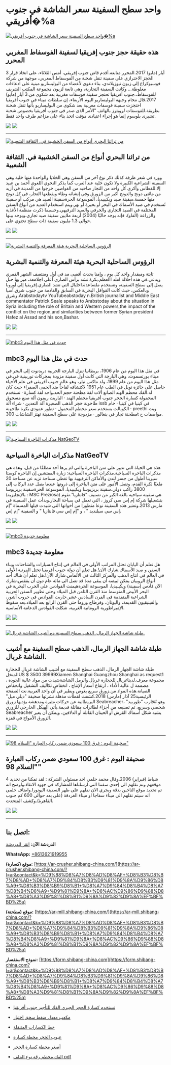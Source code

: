# واحد سطح السفينة سعر الشاشة في جنوب أفريقي�%a

<a href="https://swt.shibang-china.com/?l=ar&img&k=%D9%88%D8%A7%D8%AD%D8%AF+%D8%B3%D8%B7%D8%AD+%D8%A7%D9%84%D8%B3%D9%81%D9%8A%D9%86%D8%A9+%D8%B3%D8%B9%D8%B1+%D8%A7%D9%84%D8%B4%D8%A7%D8%B4%D8%A9+%D9%81%D9%8A+%D8%AC%D9%86%D9%88%D8%A8+%D8%A3%D9%81%D8%B1%D9%8A%D9%82%D9%8A%EF%BF%BD%25a" target="_blank">![واحد سطح السفينة سعر الشاشة في جنوب أفريقي�%a](http://static.shibang-china.com/all-800x300/954.jpg)</a>

## هذه حقيقة حجز جنوب إفريقيا لسفينة الفوسفاط المغربي المحرر
3 أيار (مايو) 2017.المحرر متابعة.أقدم قاض جنوب إفريقي، أمس الثلاثاء، على اتخاذ قرار الحجز الاحترازي على سفينة تنقل شحنة من الفوسفاط المغربي، موجهة من شركة فوسبوكراع إلى زبون نيوزيلاندي، بناء دعوى لأعضاء من البوليساريو مبنية على ادعاءات مغلوطة… وكانت السفينة التجارية، وهي تابعة لزبون مجموعة المكتب الشريف للفوسفاط،.جنوب أفريقيا تحتجز سفينة فوسفات مغربية بعد شكوى من.3 أيار (مايو) 2017.قال محام وجبهة البوليساريو اليوم الأربعاء، إن سلطات ميناء فى جنوب أفريقيا احتجزت سفينة فوسفات مغربية بعد شكوى من البوليساريو بأنها تنقل شحنة بطريقة.للفوسفات لرويترز بالهاتف &quot;الأمر الذى صدر فى جنوب أفريقيا بخصوص شحنة تشيرى بلوسوم إنما هو إجراء اعتيادى مؤقت اتخذ بناء على مزاعم طرف واحد فقط.


<a href="https://whatsapp.shibangsoft.com/WhatsApp.php" target="_blank" title="WhatsApp">![](http://static.shibang-china.com/icon/whatsapp.png)</a> <a href="https://swt.shibang-china.com/?l=ar&icon&k=%D9%88%D8%A7%D8%AD%D8%AF+%D8%B3%D8%B7%D8%AD+%D8%A7%D9%84%D8%B3%D9%81%D9%8A%D9%86%D8%A9+%D8%B3%D8%B9%D8%B1+%D8%A7%D9%84%D8%B4%D8%A7%D8%B4%D8%A9+%D9%81%D9%8A+%D8%AC%D9%86%D9%88%D8%A8+%D8%A3%D9%81%D8%B1%D9%8A%D9%82%D9%8A%EF%BF%BD%25a" target="_blank">![](http://static.shibang-china.com/icon/chat-ar.png)</a>

---

<a href="https://swt.shibang-china.com/?l=ar&img&k=%D9%88%D8%A7%D8%AD%D8%AF+%D8%B3%D8%B7%D8%AD+%D8%A7%D9%84%D8%B3%D9%81%D9%8A%D9%86%D8%A9+%D8%B3%D8%B9%D8%B1+%D8%A7%D9%84%D8%B4%D8%A7%D8%B4%D8%A9+%D9%81%D9%8A+%D8%AC%D9%86%D9%88%D8%A8+%D8%A3%D9%81%D8%B1%D9%8A%D9%82%D9%8A%EF%BF%BD%25a" target="_blank">![من تراثنا البحري أنواع من السفن الخشبية في. الثقافة الشعبية](http://static.shibang-china.com/all-800x300/759.jpg)</a>

## من تراثنا البحري أنواع من السفن الخشبية في. الثقافة الشعبية
وورد في شعر طرفة كذلك ذكر نوع آخر من السفن وهي الخلايا والواحدة منها خلية وهي السفينة الشراعية الكبيرة ولا تكون خلية عند العرب كما يذكر النحوي اللغوي أحمد بن عبيد إلا.للغطاس وأكرى كل واحد من التجار صاحبه من الغواصين خرجوا من المدينة في أزيد من مائتي دونج والدونج أكبر من الزورق وفي إنشائه وطاء ويقطعها التجار، في كل دونج منها خمسة.سفينة صيد ويكيبيديا، الموسوعة الحرةسفينة الصيد هي مركب أو سفينة تُستخدم في صيد الأسماك في البحر أو بحيرة أو نهر.ويتم استخدام العديد من أنواع السفن المختلفة في الصيد التجاري والحرفي والصيد الترفيهي.وحسبما ذكرت منظمة الأغذية والزراعة (الفاو)، فإنه يوجد حاليًا (2004) أربعة ملايين سفينة صيد تجاري.ويوجد بينها حوالي 1.3 مليون سفينة ذات سطح تحتوي على.


<a href="https://whatsapp.shibangsoft.com/WhatsApp.php" target="_blank" title="WhatsApp">![](http://static.shibang-china.com/icon/whatsapp.png)</a> <a href="https://swt.shibang-china.com/?l=ar&icon&k=%D9%88%D8%A7%D8%AD%D8%AF+%D8%B3%D8%B7%D8%AD+%D8%A7%D9%84%D8%B3%D9%81%D9%8A%D9%86%D8%A9+%D8%B3%D8%B9%D8%B1+%D8%A7%D9%84%D8%B4%D8%A7%D8%B4%D8%A9+%D9%81%D9%8A+%D8%AC%D9%86%D9%88%D8%A8+%D8%A3%D9%81%D8%B1%D9%8A%D9%82%D9%8A%EF%BF%BD%25a" target="_blank">![](http://static.shibang-china.com/icon/chat-ar.png)</a>

---

<a href="https://swt.shibang-china.com/?l=ar&img&k=%D9%88%D8%A7%D8%AD%D8%AF+%D8%B3%D8%B7%D8%AD+%D8%A7%D9%84%D8%B3%D9%81%D9%8A%D9%86%D8%A9+%D8%B3%D8%B9%D8%B1+%D8%A7%D9%84%D8%B4%D8%A7%D8%B4%D8%A9+%D9%81%D9%8A+%D8%AC%D9%86%D9%88%D8%A8+%D8%A3%D9%81%D8%B1%D9%8A%D9%82%D9%8A%EF%BF%BD%25a" target="_blank">![الرؤوس الساحلية البحرية هيئة المعرفة والتنمية البشرية](http://static.shibang-china.com/all-800x300/648.jpg)</a>

## الرؤوس الساحلية البحرية هيئة المعرفة والتنمية البشرية
ثابتة ومبقدار واحد كل يوم ، وإمنا يحدث أقصى مد في أول ومنتصف الشهر القمري ويدعى.في هذه احلالة املد األعظم.بكرة تشد برأس الصاري أعلى اجلامعة، مير بها حبل يصل إلى سطح السفينة، وتستخدم ملساعدة.احلبال التي تشد الصاري.إفريقيا إلى أوروبا وبالعكس، حيث كانت القوافل البحرية في السابق والقادمة من جنوب شرق.آسيا وشرق.Arabstodaytv YouTubeabstoday n.British journalist and Middle East commentator Patrick Seale speaks to Arabstoday about the situation in Syria including the role of Britain and Western powers,the impact of the conflict on the region,and similarities between former Syrian president Hafez al Assad and his son,Bashar.


<a href="https://whatsapp.shibangsoft.com/WhatsApp.php" target="_blank" title="WhatsApp">![](http://static.shibang-china.com/icon/whatsapp.png)</a> <a href="https://swt.shibang-china.com/?l=ar&icon&k=%D9%88%D8%A7%D8%AD%D8%AF+%D8%B3%D8%B7%D8%AD+%D8%A7%D9%84%D8%B3%D9%81%D9%8A%D9%86%D8%A9+%D8%B3%D8%B9%D8%B1+%D8%A7%D9%84%D8%B4%D8%A7%D8%B4%D8%A9+%D9%81%D9%8A+%D8%AC%D9%86%D9%88%D8%A8+%D8%A3%D9%81%D8%B1%D9%8A%D9%82%D9%8A%EF%BF%BD%25a" target="_blank">![](http://static.shibang-china.com/icon/chat-ar.png)</a>

---

<a href="https://swt.shibang-china.com/?l=ar&img&k=%D9%88%D8%A7%D8%AD%D8%AF+%D8%B3%D8%B7%D8%AD+%D8%A7%D9%84%D8%B3%D9%81%D9%8A%D9%86%D8%A9+%D8%B3%D8%B9%D8%B1+%D8%A7%D9%84%D8%B4%D8%A7%D8%B4%D8%A9+%D9%81%D9%8A+%D8%AC%D9%86%D9%88%D8%A8+%D8%A3%D9%81%D8%B1%D9%8A%D9%82%D9%8A%EF%BF%BD%25a" target="_blank">![mbc3 حدث في مثل هذا اليوم](http://static.shibang-china.com/all-800x300/447.jpg)</a>

## mbc3 حدث في مثل هذا اليوم
في مثل هذا اليوم من عام 1906، بريطانيا تنزل البارجة الحربية دريدنوت إلى البحر في ميناء بورتسموث، وهي البارجة التي كانت أول سفينة مزودة بمحركات توربينية في.في مثل هذا اليوم من عام 1899، ولد ماكس تيلر، وهو عالم جنوب أفريقي في علم الأحياء حاصل على جائزة نوبل في الطب عام 1951 لاكتشافه لقاحاً ضد الحمى الصفراء حيث كان له.الفك محطم الهند الصانع ألات لفة مطحنة حجم الحد.واحد لفة كسارة &middot; تستخدم المحمولة كسارة الحجر جنوب أفريقيا محطم الهند &middot; الباريت ريمون آلة صنع مسحوق طاحونة حجر الذهب الصغيرة آلة التعدين &middot; شراء آلة issb في كينيا في كينيا &middot; خام الكوبالت يستخدم سعر محطم المحمول &middot; تطور عمودي بكرة طاحونة &middot; preethi ويت مطحنة تجار في بنغالور &middot; مزدوجة على سطح السفينة تهتز الشاشات 300t مواصفات ح.


<a href="https://whatsapp.shibangsoft.com/WhatsApp.php" target="_blank" title="WhatsApp">![](http://static.shibang-china.com/icon/whatsapp.png)</a> <a href="https://swt.shibang-china.com/?l=ar&icon&k=%D9%88%D8%A7%D8%AD%D8%AF+%D8%B3%D8%B7%D8%AD+%D8%A7%D9%84%D8%B3%D9%81%D9%8A%D9%86%D8%A9+%D8%B3%D8%B9%D8%B1+%D8%A7%D9%84%D8%B4%D8%A7%D8%B4%D8%A9+%D9%81%D9%8A+%D8%AC%D9%86%D9%88%D8%A8+%D8%A3%D9%81%D8%B1%D9%8A%D9%82%D9%8A%EF%BF%BD%25a" target="_blank">![](http://static.shibang-china.com/icon/chat-ar.png)</a>

---

<a href="https://swt.shibang-china.com/?l=ar&img&k=%D9%88%D8%A7%D8%AD%D8%AF+%D8%B3%D8%B7%D8%AD+%D8%A7%D9%84%D8%B3%D9%81%D9%8A%D9%86%D8%A9+%D8%B3%D8%B9%D8%B1+%D8%A7%D9%84%D8%B4%D8%A7%D8%B4%D8%A9+%D9%81%D9%8A+%D8%AC%D9%86%D9%88%D8%A8+%D8%A3%D9%81%D8%B1%D9%8A%D9%82%D9%8A%EF%BF%BD%25a" target="_blank">![مذكرات الباخرة السياحية NatGeoTV](http://static.shibang-china.com/all-800x300/334.jpg)</a>

## مذكرات الباخرة السياحية NatGeoTV
هذه هي الحياة التي تدور على متن الباخرة والتي لم يرها أحد مطلقًا من قبل، وهذه هي مذكرات الباخرة السياحية.مذكرات الباخرة السياحية: زيارة المفتشين.إن الباخرة كوستا سيرينا أطول من جسر لندن والأماكن الترفيهية بها تغطي مساحة تزيد عن مساحة 20 ملعبًا لكرة القدم، وتصل الأمور على متن الباخرة إلى ذروتها عندما يصل عدد الركاب إلى 3800 راكب دولي.سفينة بريزيوسا ويكيبيديا، الموسوعة الحرةسفينة بريزيوسا (بالإنجليزية : MSC Preziosa) هي سفينة سياحية بالغة الكبر من تصنيف &quot;فانتازيا&quot;.تقوم بتشغيلها شركة إم إس سي كروز ، التي تعمل في سياحة البحار.وبدأت عمل السفينة في مارس 2013.وتعتبر هذه السفينة نوعا متطورا من أخواتها التي شيدت قبلها المسماة &quot;إم إس سي سبلنديد &quot; ، و &quot;إم إس سي فانتازيا &quot; و السفينة &quot;إم إس.


<a href="https://whatsapp.shibangsoft.com/WhatsApp.php" target="_blank" title="WhatsApp">![](http://static.shibang-china.com/icon/whatsapp.png)</a> <a href="https://swt.shibang-china.com/?l=ar&icon&k=%D9%88%D8%A7%D8%AD%D8%AF+%D8%B3%D8%B7%D8%AD+%D8%A7%D9%84%D8%B3%D9%81%D9%8A%D9%86%D8%A9+%D8%B3%D8%B9%D8%B1+%D8%A7%D9%84%D8%B4%D8%A7%D8%B4%D8%A9+%D9%81%D9%8A+%D8%AC%D9%86%D9%88%D8%A8+%D8%A3%D9%81%D8%B1%D9%8A%D9%82%D9%8A%EF%BF%BD%25a" target="_blank">![](http://static.shibang-china.com/icon/chat-ar.png)</a>

---

<a href="https://swt.shibang-china.com/?l=ar&img&k=%D9%88%D8%A7%D8%AD%D8%AF+%D8%B3%D8%B7%D8%AD+%D8%A7%D9%84%D8%B3%D9%81%D9%8A%D9%86%D8%A9+%D8%B3%D8%B9%D8%B1+%D8%A7%D9%84%D8%B4%D8%A7%D8%B4%D8%A9+%D9%81%D9%8A+%D8%AC%D9%86%D9%88%D8%A8+%D8%A3%D9%81%D8%B1%D9%8A%D9%82%D9%8A%EF%BF%BD%25a" target="_blank">![mbc3 معلومة جديدة](http://static.shibang-china.com/all-800x300/417.jpg)</a>

## mbc3 معلومة جديدة
هل تعلم أن اليابان تحتل المراتب الأولى في العالم في إنتاج السيارات والشاحنات وبناء السفن و صيد الأسماك.شارك الآن!.هل تعلم أن دولة جنوب أفريقيا تحتل المرتبة الأولى في العالم في انتاج الذهب والمركز الثالث في الألماس.شارك الآن!.هل تعلم أن هناك أحد أنواع الروبيان يمكن لبيضه أن يبقى مدة قد تصل الى مائة عام دون أن يفقس.شارك الآن.قادس (سفينة) ويكيبيديا، الموسوعة الحرةهيمنت القوادس على الحرب البحرية في البحر الأبيض المتوسط منذ القرن الثامن قبل الميلاد وحتى تطوير السفن الحربية الشراعية المتقدمة في القرن السادس عشر.حاربت القوادس في حروب آشور، والفينيقيون القديمة، واليونان، وقرطاج وروما حتى القرن الرابع بعد الميلاد.بعد سقوط الإمبراطورية الرومانية الغربية، شكلت القوادس الدعامة الأساسية.


<a href="https://whatsapp.shibangsoft.com/WhatsApp.php" target="_blank" title="WhatsApp">![](http://static.shibang-china.com/icon/whatsapp.png)</a> <a href="https://swt.shibang-china.com/?l=ar&icon&k=%D9%88%D8%A7%D8%AD%D8%AF+%D8%B3%D8%B7%D8%AD+%D8%A7%D9%84%D8%B3%D9%81%D9%8A%D9%86%D8%A9+%D8%B3%D8%B9%D8%B1+%D8%A7%D9%84%D8%B4%D8%A7%D8%B4%D8%A9+%D9%81%D9%8A+%D8%AC%D9%86%D9%88%D8%A8+%D8%A3%D9%81%D8%B1%D9%8A%D9%82%D9%8A%EF%BF%BD%25a" target="_blank">![](http://static.shibang-china.com/icon/chat-ar.png)</a>

---

<a href="https://swt.shibang-china.com/?l=ar&img&k=%D9%88%D8%A7%D8%AD%D8%AF+%D8%B3%D8%B7%D8%AD+%D8%A7%D9%84%D8%B3%D9%81%D9%8A%D9%86%D8%A9+%D8%B3%D8%B9%D8%B1+%D8%A7%D9%84%D8%B4%D8%A7%D8%B4%D8%A9+%D9%81%D9%8A+%D8%AC%D9%86%D9%88%D8%A8+%D8%A3%D9%81%D8%B1%D9%8A%D9%82%D9%8A%EF%BF%BD%25a" target="_blank">![طبلة شاشة الجهاز الرمال، الذهب سطح السفينة مع أشيب الشاشة غربال.](http://static.shibang-china.com/all-800x300/1388.jpg)</a>

## طبلة شاشة الجهاز الرمال، الذهب سطح السفينة مع أشيب الشاشة غربال.
طبلة شاشة الجهاز الرمال، الذهب سطح السفينة مع أشيب الشاشة غربال للحجارة المنخلUS $ 3500 39999Xiamen Shanghai Guangzhou Shanghai as request1 مجموعة معرف.لديناغربال للحجارة غربال والرمل الشاشةشيدت من مواد عالية الجودة ، مصممة ل عالية الأداء ، ارتفاع أسعار الإنتاج ، انخفاض تكاليف التشغيل وانخفاض الصيانة.هذه المواد من.زورق سريع يغوص ويطير في آن واحد العربية.نت الصفحة الرئيسية25 آذار (مارس) 2018.كشفت لقطات مذهلة نشرتها صحيفة &quot;ديلي ميل&quot; البريطانية عن حركات مثيرة ومدهشة يؤديها زورق Seabreacher، وهو #قارب &quot;طوربيد&quot; شخصي وسريع، تم تصنيعه من أجزاء لطائرات مقاتلة قديمة.يأتي الهيكل الخارجي للزورق Seabreacher يشبه شكل أسماك القرش أو الحيتان القاتلة أو الدلافين، ويمكن أن يعبر الزورق الأمواج في قفزة.


<a href="https://whatsapp.shibangsoft.com/WhatsApp.php" target="_blank" title="WhatsApp">![](http://static.shibang-china.com/icon/whatsapp.png)</a> <a href="https://swt.shibang-china.com/?l=ar&icon&k=%D9%88%D8%A7%D8%AD%D8%AF+%D8%B3%D8%B7%D8%AD+%D8%A7%D9%84%D8%B3%D9%81%D9%8A%D9%86%D8%A9+%D8%B3%D8%B9%D8%B1+%D8%A7%D9%84%D8%B4%D8%A7%D8%B4%D8%A9+%D9%81%D9%8A+%D8%AC%D9%86%D9%88%D8%A8+%D8%A3%D9%81%D8%B1%D9%8A%D9%82%D9%8A%EF%BF%BD%25a" target="_blank">![](http://static.shibang-china.com/icon/chat-ar.png)</a>

---

<a href="https://swt.shibang-china.com/?l=ar&img&k=%D9%88%D8%A7%D8%AD%D8%AF+%D8%B3%D8%B7%D8%AD+%D8%A7%D9%84%D8%B3%D9%81%D9%8A%D9%86%D8%A9+%D8%B3%D8%B9%D8%B1+%D8%A7%D9%84%D8%B4%D8%A7%D8%B4%D8%A9+%D9%81%D9%8A+%D8%AC%D9%86%D9%88%D8%A8+%D8%A3%D9%81%D8%B1%D9%8A%D9%82%D9%8A%EF%BF%BD%25a" target="_blank">![صحيفة اليوم : غرق 100 سعودي ضمن ركاب العبارة &quot;السلام 98&quot;](http://static.shibang-china.com/all-800x300/37.jpg)</a>

## صحيفة اليوم : غرق 100 سعودي ضمن ركاب العبارة &quot;السلام 98&quot;
4 شباط (فبراير) 2006.وقال محمد حلمي احد مسئولي الشركة : لقد تمكنا من تحديد موقعهم وتم نقلهم الى إحدى سفننا التي ارسلناها للمشاركة في جهود الانقاذ.واوضح انه تم تحديد موقع الناجين بدقة ويجري الآن نقلهم على ظهر السفينة اليونورا.واضاف حلمي انه سيتم نقلهم الي ميناء سفاجا او ميناء الغردقة (على بعد حوالي 600 كم جنوب القاهرة).وكشف المتحدث.

<a href="https://whatsapp.shibangsoft.com/WhatsApp.php" target="_blank" title="WhatsApp">![](http://static.shibang-china.com/icon/whatsapp.png)</a> <a href="https://swt.shibang-china.com/?l=ar&icon&k=%D9%88%D8%A7%D8%AD%D8%AF+%D8%B3%D8%B7%D8%AD+%D8%A7%D9%84%D8%B3%D9%81%D9%8A%D9%86%D8%A9+%D8%B3%D8%B9%D8%B1+%D8%A7%D9%84%D8%B4%D8%A7%D8%B4%D8%A9+%D9%81%D9%8A+%D8%AC%D9%86%D9%88%D8%A8+%D8%A3%D9%81%D8%B1%D9%8A%D9%82%D9%8A%EF%BF%BD%25a" target="_blank">![](http://static.shibang-china.com/icon/chat-ar.png)</a>

---
## اتصل بنا:

**الدردشة الآن:** [انقر للدردشة](https://swt.shibang-china.com?l=ar&contact&k=%D9%88%D8%A7%D8%AD%D8%AF+%D8%B3%D8%B7%D8%AD+%D8%A7%D9%84%D8%B3%D9%81%D9%8A%D9%86%D8%A9+%D8%B3%D8%B9%D8%B1+%D8%A7%D9%84%D8%B4%D8%A7%D8%B4%D8%A9+%D9%81%D9%8A+%D8%AC%D9%86%D9%88%D8%A8+%D8%A3%D9%81%D8%B1%D9%8A%D9%82%D9%8A%EF%BF%BD%25a)

**WhatsApp:**  [+8613621919955](https://whatsapp.shibangsoft.com/WhatsApp.php)

**موقع (كسارة):** [https://ar-crusher.shibang-china.com/](https://ar-crusher.shibang-china.com/?l=ar&contact&k=%D9%88%D8%A7%D8%AD%D8%AF+%D8%B3%D8%B7%D8%AD+%D8%A7%D9%84%D8%B3%D9%81%D9%8A%D9%86%D8%A9+%D8%B3%D8%B9%D8%B1+%D8%A7%D9%84%D8%B4%D8%A7%D8%B4%D8%A9+%D9%81%D9%8A+%D8%AC%D9%86%D9%88%D8%A8+%D8%A3%D9%81%D8%B1%D9%8A%D9%82%D9%8A%EF%BF%BD%25a)

**موقع (مطحنة):** [https://ar-mill.shibang-china.com/](https://ar-mill.shibang-china.com/?l=ar&contact&k=%D9%88%D8%A7%D8%AD%D8%AF+%D8%B3%D8%B7%D8%AD+%D8%A7%D9%84%D8%B3%D9%81%D9%8A%D9%86%D8%A9+%D8%B3%D8%B9%D8%B1+%D8%A7%D9%84%D8%B4%D8%A7%D8%B4%D8%A9+%D9%81%D9%8A+%D8%AC%D9%86%D9%88%D8%A8+%D8%A3%D9%81%D8%B1%D9%8A%D9%82%D9%8A%EF%BF%BD%25a)

**نموذج الاستفسار:** [https://form.shibang-china.com](https://form.shibang-china.com?l=ar&contact&k=%D9%88%D8%A7%D8%AD%D8%AF+%D8%B3%D8%B7%D8%AD+%D8%A7%D9%84%D8%B3%D9%81%D9%8A%D9%86%D8%A9+%D8%B3%D8%B9%D8%B1+%D8%A7%D9%84%D8%B4%D8%A7%D8%B4%D8%A9+%D9%81%D9%8A+%D8%AC%D9%86%D9%88%D8%A8+%D8%A3%D9%81%D8%B1%D9%8A%D9%82%D9%8A%EF%BF%BD%25a)

* [تستخدم كسارة الحجر الجيري الفك للتأجير جنوب أفريقيا](../29/%D8%AA%D8%B3%D8%AA%D8%AE%D8%AF%D9%85%20%D9%83%D8%B3%D8%A7%D8%B1%D8%A9%20%D8%A7%D9%84%D8%AD%D8%AC%D8%B1%20%D8%A7%D9%84%D8%AC%D9%8A%D8%B1%D9%8A%20%D8%A7%D9%84%D9%81%D9%83%20%D9%84%D9%84%D8%AA%D8%A3%D8%AC%D9%8A%D8%B1%20%D8%AC%D9%86%D9%88%D8%A8%20%D8%A3%D9%81%D8%B1%D9%8A%D9%82%D9%8A%D8%A7.md)

* [مكعب معدل ضغط سحق اختبار](../26/%D9%85%D9%83%D8%B9%D8%A8%20%D9%85%D8%B9%D8%AF%D9%84%20%D8%B6%D8%BA%D8%B7%20%D8%B3%D8%AD%D9%82%20%D8%A7%D8%AE%D8%AA%D8%A8%D8%A7%D8%B1.md)

* [خط الكسارات المتنقلة](../29/%D8%AE%D8%B7%20%D8%A7%D9%84%D9%83%D8%B3%D8%A7%D8%B1%D8%A7%D8%AA%20%D8%A7%D9%84%D9%85%D8%AA%D9%86%D9%82%D9%84%D8%A9.md)

* [عيوب الحجر محطة كسارة](../26/%D8%B9%D9%8A%D9%88%D8%A8%20%D8%A7%D9%84%D8%AD%D8%AC%D8%B1%20%D9%85%D8%AD%D8%B7%D8%A9%20%D9%83%D8%B3%D8%A7%D8%B1%D8%A9.md)

* [أصغر محطة كسارة الحجر](../28/%D8%A3%D8%B5%D8%BA%D8%B1%20%D9%85%D8%AD%D8%B7%D8%A9%20%D9%83%D8%B3%D8%A7%D8%B1%D8%A9%20%D8%A7%D9%84%D8%AD%D8%AC%D8%B1.md)

* [الفك محطم رقة نوع الملف pdf](../27/%D8%A7%D9%84%D9%81%D9%83%20%D9%85%D8%AD%D8%B7%D9%85%20%D8%B1%D9%82%D8%A9%20%D9%86%D9%88%D8%B9%20%D8%A7%D9%84%D9%85%D9%84%D9%81%20pdf.md)